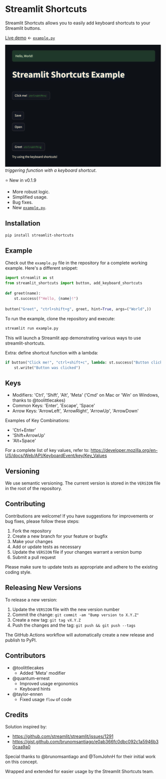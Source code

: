 
# Streamlit Shortcuts

Streamlit Shortcuts allows you to easily add keyboard shortcuts to your Streamlit buttons.

[Live demo](https://shortcuts.streamlit.app/) <- [`example.py`](./example.py)

![screenshot](media/screenshot.png)
 _triggering function with a keyboard shortcut_.



⭐ New in v0.1.9
- More robust logic.
- Simplified usage.
- Bug fixes.
- New [`example.py`](./example.py).

## Installation

```bash
pip install streamlit-shortcuts
```

## Example

Check out the `example.py` file in the repository for a complete working example. Here's a different snippet:

```python
import streamlit as st
from streamlit_shortcuts import button, add_keyboard_shortcuts

def greet(name):
    st.success(f"Hello, {name}!")

button("Greet", "ctrl+shift+g", greet, hint=True, args=("World",))

```

To run the example, clone the repository and execute:

```bash
streamlit run example.py
```

This will launch a Streamlit app demonstrating various ways to use streamlit-shortcuts.

Extra: define shortcut function with a lambda:

```python
if button("Click me!", "ctrl+shift+c", lambda: st.success("Button clicked!"), hint=True):
    st.write("Button was clicked") 
```

## Keys
- Modifiers: 'Ctrl', 'Shift', 'Alt', 'Meta' ('Cmd' on Mac or 'Win' on Windows, thanks to @toolittlecakes)  
- Common Keys: 'Enter', 'Escape', 'Space'
- Arrow Keys: 'ArrowLeft', 'ArrowRight', 'ArrowUp', 'ArrowDown'

Examples of Key Combinations:
- 'Ctrl+Enter'
- 'Shift+ArrowUp'
- 'Alt+Space'

For a complete list of key values, refer to:
https://developer.mozilla.org/en-US/docs/Web/API/KeyboardEvent/key/Key_Values


## Versioning

We use semantic versioning. The current version is stored in the `VERSION` file in the root of the repository.

## Contributing

Contributions are welcome! If you have suggestions for improvements or bug fixes, please follow these steps:

1. Fork the repository
2. Create a new branch for your feature or bugfix
3. Make your changes
4. Add or update tests as necessary
5. Update the `VERSION` file if your changes warrant a version bump
6. Submit a pull request

Please make sure to update tests as appropriate and adhere to the existing coding style.

## Releasing New Versions

To release a new version:

1. Update the `VERSION` file with the new version number
2. Commit the change: `git commit -am "Bump version to X.Y.Z"`
3. Create a new tag: `git tag vX.Y.Z`
4. Push the changes and the tag: `git push && git push --tags`

The GitHub Actions workflow will automatically create a new release and publish to PyPI.

## Contributors
- @toolittlecakes
    - Added 'Meta' modifier
- @quantum-ernest
    - Improved usage ergonomics
    - Keyboard hints
- @taylor-ennen
    - Fixed usage `flow` of code

## Credits
Solution inspired by:
- https://github.com/streamlit/streamlit/issues/1291
- https://gist.github.com/brunomsantiago/e0ab366fc0dbc092c1a5946b30caa9a0

Special thanks to @brunomsantiago and @TomJohnH for their initial work on this concept.

Wrapped and extended for easier usage by the Streamlit Shortcuts team.
